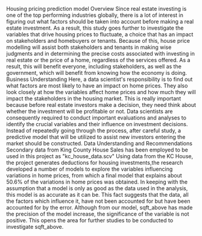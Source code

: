 Housing pricing prediction model
Overview 
Since real estate investing is one of the top performing industries globally, there is a lot of interest in figuring out what factors should be taken into account before making a real estate investment. As a result, this study goes further to investigate the variables that drive housing prices to fluctuate, a choice that has an impact on stakeholders and homebuyers or tenants. Because of this, house price modelling will assist both stakeholders and tenants in making wise judgments and in determining the precise costs associated with investing in real estate or the price of a home, regardless of the services offered. As a result, this will benefit everyone, including stakeholders, as well as the government, which will benefit from knowing how the economy is doing.
 Business Understanding 
Here, a data scientist's responsibility is to find out what factors are most likely to have an impact on home prices. They also look closely at how the variables affect home prices and how much they will impact the stakeholders in the housing market. This is really important because before real estate investors make a decision, they need think about whether the investment will be profitable or not. Data scientists are consequently required to conduct important evaluations and analyses to identify the crucial variables and their influence on investment decisions. Instead of repeatedly going through the process, after careful study, a predictive model that will be utilized to assist new investors entering the market should be constructed.
 Data Understanding and Recommendations
 Secondary data from King County House Sales has been employed to be used in this project as "kc_house_data.scv"
Using data from the KC House, the project generates deductions for housing investments,the research developed a number of models to explore the variables influencing variations in home prices, from which a final model that explains about 50.6% of the variations in home prices was obtained. In keeping with the assumption that a model is only as good as the data used in the analysis, this model is as accurate as it can be. This fact suggests that the data, all the factors which influence it, have not been accounted for but have been accounted for by the error. Although from our model, sqft_above has made the precision of the model increase, the significance of the variable is not positive. This opens the area for further studies to be conducted to investigate sqft_above.


